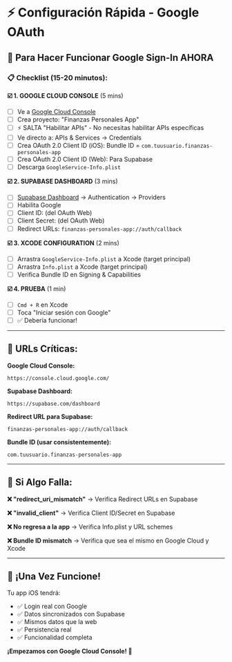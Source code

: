 # ⚡ **Configuración Rápida - Google OAuth**

## 🎯 **Para Hacer Funcionar Google Sign-In AHORA**

### **📋 Checklist (15-20 minutos):**

**☑️ 1. GOOGLE CLOUD CONSOLE** (5 mins)
- [ ] Ve a [Google Cloud Console](https://console.cloud.google.com/)
- [ ] Crea proyecto: "Finanzas Personales App"
- [ ] ⚡ SALTA "Habilitar APIs" - No necesitas habilitar APIs específicas
- [ ] Ve directo a: APIs & Services → Credentials
- [ ] Crea OAuth 2.0 Client ID (iOS): Bundle ID = `com.tuusuario.finanzas-personales-app`
- [ ] Crea OAuth 2.0 Client ID (Web): Para Supabase
- [ ] Descarga `GoogleService-Info.plist`

**☑️ 2. SUPABASE DASHBOARD** (3 mins)
- [ ] [Supabase Dashboard](https://supabase.com/dashboard) → Authentication → Providers
- [ ] Habilita Google
- [ ] Client ID: (del OAuth Web)
- [ ] Client Secret: (del OAuth Web)
- [ ] Redirect URLs: `finanzas-personales-app://auth/callback`

**☑️ 3. XCODE CONFIGURATION** (2 mins)
- [ ] Arrastra `GoogleService-Info.plist` a Xcode (target principal)
- [ ] Arrastra `Info.plist` a Xcode (target principal)
- [ ] Verifica Bundle ID en Signing & Capabilities

**☑️ 4. PRUEBA** (1 min)
- [ ] `Cmd + R` en Xcode
- [ ] Toca "Iniciar sesión con Google"
- [ ] ✅ Debería funcionar!

---

## 🚨 **URLs Críticas:**

**Google Cloud Console:**
```
https://console.cloud.google.com/
```

**Supabase Dashboard:**
```
https://supabase.com/dashboard
```

**Redirect URL para Supabase:**
```
finanzas-personales-app://auth/callback
```

**Bundle ID (usar consistentemente):**
```
com.tuusuario.finanzas-personales-app
```

---

## 🎯 **Si Algo Falla:**

**❌ "redirect_uri_mismatch"**
→ Verifica Redirect URLs en Supabase

**❌ "invalid_client"** 
→ Verifica Client ID/Secret en Supabase

**❌ No regresa a la app**
→ Verifica Info.plist y URL schemes

**❌ Bundle ID mismatch**
→ Verifica que sea el mismo en Google Cloud y Xcode

---

## 📱 **¡Una Vez Funcione!**

Tu app iOS tendrá:
- ✅ Login real con Google
- ✅ Datos sincronizados con Supabase  
- ✅ Mismos datos que la web
- ✅ Persistencia real
- ✅ Funcionalidad completa

**¡Empezamos con Google Cloud Console! 🚀**
